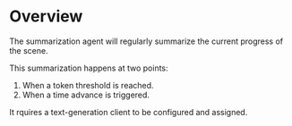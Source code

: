 # Overview

The summarization agent will regularly summarize the current progress of the scene.

This summarization happens at two points:

1. When a token threshold is reached.
2. When a time advance is triggered.

It rquires a text-generation client to be configured and assigned.